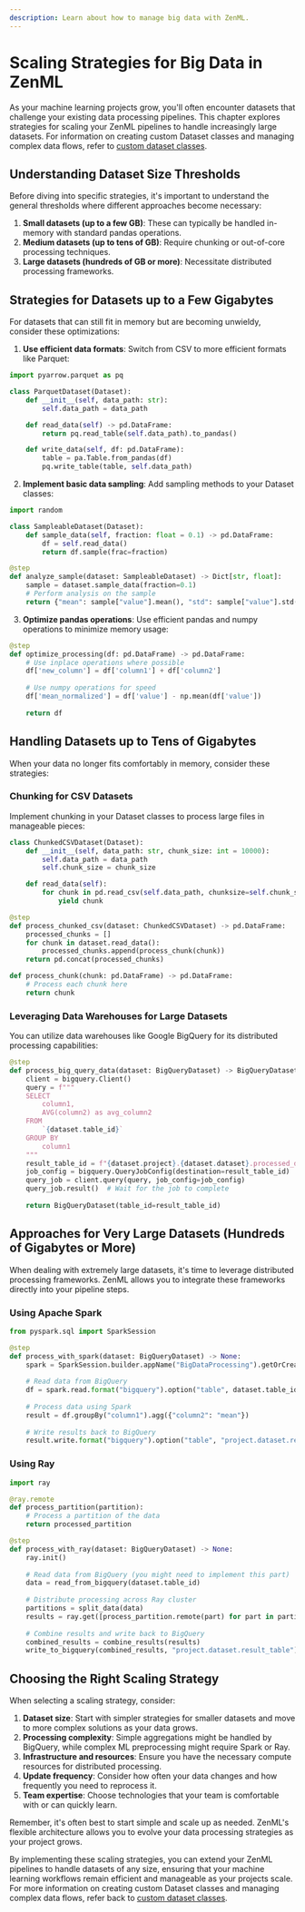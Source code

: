 ```yaml
---
description: Learn about how to manage big data with ZenML.
---
```


# Scaling Strategies for Big Data in ZenML

As your machine learning projects grow, you'll often encounter datasets that challenge your existing data processing pipelines. This chapter explores strategies for scaling your ZenML pipelines to handle increasingly large datasets. For information on creating custom Dataset classes and managing complex data flows, refer to [custom dataset classes](datasets.md).

## Understanding Dataset Size Thresholds

Before diving into specific strategies, it's important to understand the general thresholds where different approaches become necessary:

1. **Small datasets (up to a few GB)**: These can typically be handled in-memory with standard pandas operations.
2. **Medium datasets (up to tens of GB)**: Require chunking or out-of-core processing techniques.
3. **Large datasets (hundreds of GB or more)**: Necessitate distributed processing frameworks.

## Strategies for Datasets up to a Few Gigabytes

For datasets that can still fit in memory but are becoming unwieldy, consider these optimizations:

1. **Use efficient data formats**: Switch from CSV to more efficient formats like Parquet:

```python
import pyarrow.parquet as pq

class ParquetDataset(Dataset):
    def __init__(self, data_path: str):
        self.data_path = data_path

    def read_data(self) -> pd.DataFrame:
        return pq.read_table(self.data_path).to_pandas()

    def write_data(self, df: pd.DataFrame):
        table = pa.Table.from_pandas(df)
        pq.write_table(table, self.data_path)
```

2. **Implement basic data sampling**: Add sampling methods to your Dataset classes:

```python
import random

class SampleableDataset(Dataset):
    def sample_data(self, fraction: float = 0.1) -> pd.DataFrame:
        df = self.read_data()
        return df.sample(frac=fraction)

@step
def analyze_sample(dataset: SampleableDataset) -> Dict[str, float]:
    sample = dataset.sample_data(fraction=0.1)
    # Perform analysis on the sample
    return {"mean": sample["value"].mean(), "std": sample["value"].std()}
```

3. **Optimize pandas operations**: Use efficient pandas and numpy operations to minimize memory usage:

```python
@step
def optimize_processing(df: pd.DataFrame) -> pd.DataFrame:
    # Use inplace operations where possible
    df['new_column'] = df['column1'] + df['column2']
    
    # Use numpy operations for speed
    df['mean_normalized'] = df['value'] - np.mean(df['value'])
    
    return df
```

## Handling Datasets up to Tens of Gigabytes

When your data no longer fits comfortably in memory, consider these strategies:

### Chunking for CSV Datasets

Implement chunking in your Dataset classes to process large files in manageable pieces:

```python
class ChunkedCSVDataset(Dataset):
    def __init__(self, data_path: str, chunk_size: int = 10000):
        self.data_path = data_path
        self.chunk_size = chunk_size

    def read_data(self):
        for chunk in pd.read_csv(self.data_path, chunksize=self.chunk_size):
            yield chunk

@step
def process_chunked_csv(dataset: ChunkedCSVDataset) -> pd.DataFrame:
    processed_chunks = []
    for chunk in dataset.read_data():
        processed_chunks.append(process_chunk(chunk))
    return pd.concat(processed_chunks)

def process_chunk(chunk: pd.DataFrame) -> pd.DataFrame:
    # Process each chunk here
    return chunk
```

### Leveraging Data Warehouses for Large Datasets

You can utilize data warehouses like Google BigQuery for its distributed processing capabilities:

```python
@step
def process_big_query_data(dataset: BigQueryDataset) -> BigQueryDataset:
    client = bigquery.Client()
    query = f"""
    SELECT 
        column1, 
        AVG(column2) as avg_column2
    FROM 
        `{dataset.table_id}`
    GROUP BY 
        column1
    """
    result_table_id = f"{dataset.project}.{dataset.dataset}.processed_data"
    job_config = bigquery.QueryJobConfig(destination=result_table_id)
    query_job = client.query(query, job_config=job_config)
    query_job.result()  # Wait for the job to complete
    
    return BigQueryDataset(table_id=result_table_id)
```

## Approaches for Very Large Datasets (Hundreds of Gigabytes or More)

When dealing with extremely large datasets, it's time to leverage distributed processing frameworks. ZenML allows you to integrate these frameworks directly into your pipeline steps.

### Using Apache Spark

```python
from pyspark.sql import SparkSession

@step
def process_with_spark(dataset: BigQueryDataset) -> None:
    spark = SparkSession.builder.appName("BigDataProcessing").getOrCreate()
    
    # Read data from BigQuery
    df = spark.read.format("bigquery").option("table", dataset.table_id).load()
    
    # Process data using Spark
    result = df.groupBy("column1").agg({"column2": "mean"})
    
    # Write results back to BigQuery
    result.write.format("bigquery").option("table", "project.dataset.result_table").mode("overwrite").save()
```

### Using Ray

```python
import ray

@ray.remote
def process_partition(partition):
    # Process a partition of the data
    return processed_partition

@step
def process_with_ray(dataset: BigQueryDataset) -> None:
    ray.init()
    
    # Read data from BigQuery (you might need to implement this part)
    data = read_from_bigquery(dataset.table_id)
    
    # Distribute processing across Ray cluster
    partitions = split_data(data)
    results = ray.get([process_partition.remote(part) for part in partitions])
    
    # Combine results and write back to BigQuery
    combined_results = combine_results(results)
    write_to_bigquery(combined_results, "project.dataset.result_table")
```

## Choosing the Right Scaling Strategy

When selecting a scaling strategy, consider:

1. **Dataset size**: Start with simpler strategies for smaller datasets and move to more complex solutions as your data grows.
2. **Processing complexity**: Simple aggregations might be handled by BigQuery, while complex ML preprocessing might require Spark or Ray.
3. **Infrastructure and resources**: Ensure you have the necessary compute resources for distributed processing.
4. **Update frequency**: Consider how often your data changes and how frequently you need to reprocess it.
5. **Team expertise**: Choose technologies that your team is comfortable with or can quickly learn.

Remember, it's often best to start simple and scale up as needed. ZenML's flexible architecture allows you to evolve your data processing strategies as your project grows.

By implementing these scaling strategies, you can extend your ZenML pipelines to handle datasets of any size, ensuring that your machine learning workflows remain efficient and manageable as your projects scale. For more information on creating custom Dataset classes and managing complex data flows, refer back to [custom dataset classes](datasets.md).